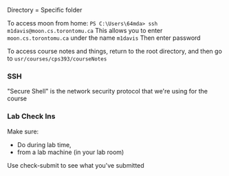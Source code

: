 Directory = Specific folder

To access moon from home:
`PS C:\Users\64mda> ssh m1davis@moon.cs.torontomu.ca`
This allows you to enter `moon.cs.torontomu.ca` under the name `m1davis`
Then enter password

To access course notes and things, return to the root directory, and then go to `usr/courses/cps393/courseNotes`

### SSH
"Secure Shell" is the network security protocol that we're using for the course

### Lab Check Ins
Make sure:
- Do during lab time,
- from a lab machine (in your lab room)

Use check-submit to see what you've submitted